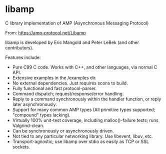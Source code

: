 # libamp
C library implementation of AMP (Asynchronous Messaging Protocol)

From: https://amp-protocol.net/Libamp

libamp is developed by Eric Mangold and Peter LeBek (and other contributors).

 Features include:

* Pure C99 C code. Works with C++, and other languages, via normal C API.
* Extensive examples in the /examples dir.
* No external dependencies. Just requires scons to build.
* Fully functional and fast protocol-parser.
* Command dispatch; request/response/error handling.
* Reply to a command synchronously within the handler function, or reply later asynchronously.
* Support for many common AMP types (All primitive types supported; "compound" types lacking).
* Virtually 100% unit-test coverage, including malloc()-failure tests; runs Valgrind-clean.
* Can be synchronously or asynchronously driven.
* Not tied to any particular networking library. Use libevent, libuv, etc.
* Transport-agnostic; use libamp over stdio as easily as TCP or SSL sockets.

